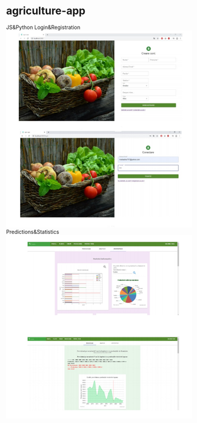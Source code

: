 # agriculture-app
JS&amp;Python
 Login&Registration
  ![Alt Text](https://github.com/mariastoian/agriculture-app/blob/master/assets/login.jpg)
 Predictions&Statistics
  ![Alt Text](https://github.com/mariastoian/agriculture-app/blob/master/assets/predictions.jpg)
